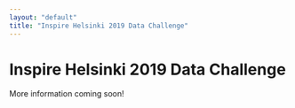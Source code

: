 ```yaml
---
layout: "default"
title: "Inspire Helsinki 2019 Data Challenge"
---
```

# Inspire Helsinki 2019 Data Challenge

More information coming soon!
